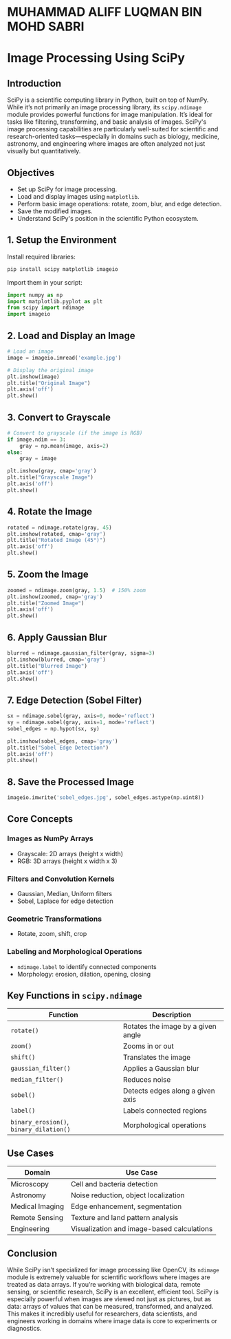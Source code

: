 # MUHAMMAD ALIFF LUQMAN BIN MOHD SABRI
# Image Processing Using SciPy

## Introduction

SciPy is a scientific computing library in Python, built on top of NumPy. While it’s not primarily an image processing library, its `scipy.ndimage` module provides powerful functions for image manipulation. It’s ideal for tasks like filtering, transforming, and basic analysis of images. SciPy's image processing capabilities are particularly well-suited for scientific and research-oriented tasks—especially in domains such as biology, medicine, astronomy, and engineering where images are often analyzed not just visually but quantitatively.

## Objectives

- Set up SciPy for image processing.
- Load and display images using `matplotlib`.
- Perform basic image operations: rotate, zoom, blur, and edge detection.
- Save the modified images.
- Understand SciPy's position in the scientific Python ecosystem.

## 1. Setup the Environment

Install required libraries:

```bash
pip install scipy matplotlib imageio
```

Import them in your script:

```python
import numpy as np
import matplotlib.pyplot as plt
from scipy import ndimage
import imageio
```

## 2. Load and Display an Image

```python
# Load an image
image = imageio.imread('example.jpg')

# Display the original image
plt.imshow(image)
plt.title("Original Image")
plt.axis('off')
plt.show()
```

## 3. Convert to Grayscale

```python
# Convert to grayscale (if the image is RGB)
if image.ndim == 3:
    gray = np.mean(image, axis=2)
else:
    gray = image

plt.imshow(gray, cmap='gray')
plt.title("Grayscale Image")
plt.axis('off')
plt.show()
```

## 4. Rotate the Image

```python
rotated = ndimage.rotate(gray, 45)
plt.imshow(rotated, cmap='gray')
plt.title("Rotated Image (45°)")
plt.axis('off')
plt.show()
```

## 5. Zoom the Image

```python
zoomed = ndimage.zoom(gray, 1.5)  # 150% zoom
plt.imshow(zoomed, cmap='gray')
plt.title("Zoomed Image")
plt.axis('off')
plt.show()
```

## 6. Apply Gaussian Blur

```python
blurred = ndimage.gaussian_filter(gray, sigma=3)
plt.imshow(blurred, cmap='gray')
plt.title("Blurred Image")
plt.axis('off')
plt.show()
```

## 7. Edge Detection (Sobel Filter)

```python
sx = ndimage.sobel(gray, axis=0, mode='reflect')
sy = ndimage.sobel(gray, axis=1, mode='reflect')
sobel_edges = np.hypot(sx, sy)

plt.imshow(sobel_edges, cmap='gray')
plt.title("Sobel Edge Detection")
plt.axis('off')
plt.show()
```

## 8. Save the Processed Image

```python
imageio.imwrite('sobel_edges.jpg', sobel_edges.astype(np.uint8))
```

## Core Concepts

### Images as NumPy Arrays
- Grayscale: 2D arrays (height x width)
- RGB: 3D arrays (height x width x 3)

### Filters and Convolution Kernels
- Gaussian, Median, Uniform filters
- Sobel, Laplace for edge detection

### Geometric Transformations
- Rotate, zoom, shift, crop

### Labeling and Morphological Operations
- `ndimage.label` to identify connected components
- Morphology: erosion, dilation, opening, closing

## Key Functions in `scipy.ndimage`

| Function | Description |
|----------|-------------|
| `rotate()` | Rotates the image by a given angle |
| `zoom()` | Zooms in or out |
| `shift()` | Translates the image |
| `gaussian_filter()` | Applies a Gaussian blur |
| `median_filter()` | Reduces noise |
| `sobel()` | Detects edges along a given axis |
| `label()` | Labels connected regions |
| `binary_erosion()`, `binary_dilation()` | Morphological operations |

## Use Cases

| Domain | Use Case |
|--------|----------|
| Microscopy | Cell and bacteria detection |
| Astronomy | Noise reduction, object localization |
| Medical Imaging | Edge enhancement, segmentation |
| Remote Sensing | Texture and land pattern analysis |
| Engineering | Visualization and image-based calculations |



## Conclusion

While SciPy isn’t specialized for image processing like OpenCV, its `ndimage` module is extremely valuable for scientific workflows where images are treated as data arrays. If you’re working with biological data, remote sensing, or scientific research, SciPy is an excellent, efficient tool. SciPy is especially powerful when images are viewed not just as pictures, but as data: arrays of values that can be measured, transformed, and analyzed. This makes it incredibly useful for researchers, data scientists, and engineers working in domains where image data is core to experiments or diagnostics.



